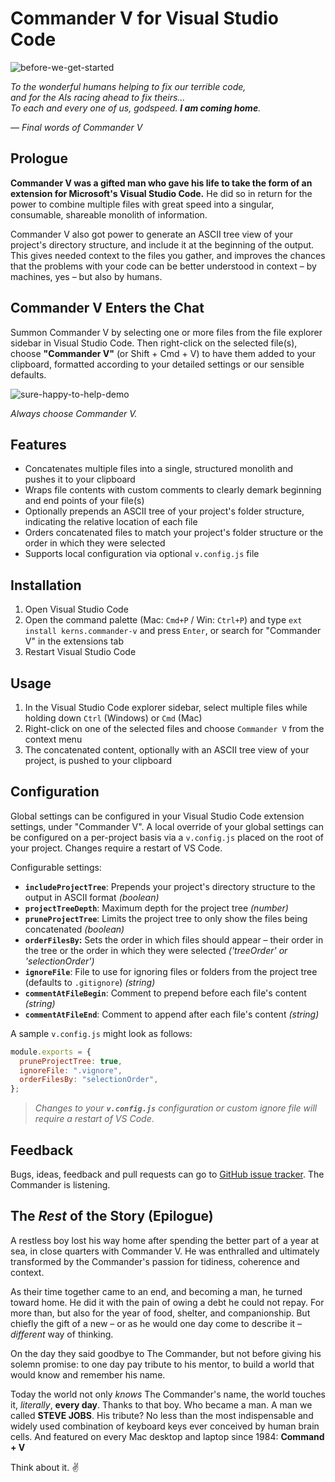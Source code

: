 # Commander V for Visual Studio Code

![before-we-get-started](https://user-images.githubusercontent.com/20254/233304185-ceba2782-c8dc-4bc3-95de-18a9f7091f90.png)

_To the wonderful humans helping to fix our terrible code,  
and for the AIs racing ahead to fix theirs...  
To each and every one of us, godspeed. **I am coming home**._

<cite>— Final words of Commander V</cite>

## Prologue

**Commander V was a gifted man who gave his life to take the form of an extension for Microsoft's Visual Studio Code.** He did so in return for the power to combine multiple files with great speed into a singular, consumable, shareable monolith of information.

Commander V also got power to generate an ASCII tree view of your project's directory structure, and include it at the beginning of the output. This gives needed context to the files you gather, and improves the chances that the problems with your code can be better understood in context – by machines, yes – but also by humans.

## Commander V Enters the Chat

Summon Commander V by selecting one or more files from the file explorer sidebar in Visual Studio Code. Then right-click on the selected file(s), choose **"Commander V"** (or Shift + Cmd + V) to have them added to your clipboard, formatted according to your detailed settings or our sensible defaults.

![sure-happy-to-help-demo](https://user-images.githubusercontent.com/20254/233346169-2d0d90c8-d948-415d-8041-f29d822ecb0f.gif)

_Always choose Commander V._

## Features

- Concatenates multiple files into a single, structured monolith and pushes it to your clipboard
- Wraps file contents with custom comments to clearly demark beginning and end points of your file(s)
- Optionally prepends an ASCII tree of your project's folder structure, indicating the relative location of each file
- Orders concatenated files to match your project's folder structure or the order in which they were selected
- Supports local configuration via optional `v.config.js` file

## Installation

1. Open Visual Studio Code
2. Open the command palette (Mac: `Cmd+P` / Win: `Ctrl+P`) and type `ext install kerns.commander-v` and press `Enter`, or search for "Commander V" in the extensions tab
3. Restart Visual Studio Code

## Usage

1. In the Visual Studio Code explorer sidebar, select multiple files while holding down `Ctrl` (Windows) or `Cmd` (Mac)
2. Right-click on one of the selected files and choose `Commander V` from the context menu
3. The concatenated content, optionally with an ASCII tree view of your project, is pushed to your clipboard

## Configuration

Global settings can be configured in your Visual Studio Code extension settings, under "Commander V". A local override of your global settings can be configured on a per-project basis via a `v.config.js` placed on the root of your project. Changes require a restart of VS Code.

Configurable settings:

- **`includeProjectTree`**: Prepends your project's directory structure to the output in ASCII format _(boolean)_
- **`projectTreeDepth`**: Maximum depth for the project tree _(number)_
- **`pruneProjectTree`**: Limits the project tree to only show the files being concatenated _(boolean)_
- **`orderFilesBy`:** Sets the order in which files should appear – their order in the tree or the order in which they were selected _('treeOrder' or 'selectionOrder')_
- **`ignoreFile`**: File to use for ignoring files or folders from the project tree (defaults to `.gitignore`) _(string)_
- **`commentAtFileBegin`**: Comment to prepend before each file's content _(string)_
- **`commentAtFileEnd`**: Comment to append after each file's content _(string)_

A sample `v.config.js` might look as follows:

```javascript
module.exports = {
  pruneProjectTree: true,
  ignoreFile: ".vignore",
  orderFilesBy: "selectionOrder",
};
```

> _Changes to your **`v.config.js`** configuration or custom ignore file will require a restart of VS Code_.

## Feedback

Bugs, ideas, feedback and pull requests can go to [GitHub issue tracker](https://github.com/kerns/commander-v/issues). The Commander is listening.

## The _Rest_ of the Story (Epilogue)

A restless boy lost his way home after spending the better part of a year at sea, in close quarters with Commander V. He was enthralled and ultimately transformed by the Commander's passion for tidiness, coherence and context.

As their time together came to an end, and becoming a man, he turned toward home. He did it with the pain of owing a debt he could not repay. For more than, but also for the year of food, shelter, and companionship. But chiefly the gift of a new – or as he would one day come to describe it – _different_ way of thinking.

On the day they said goodbye to The Commander, but not before giving his solemn promise: to one day pay tribute to his mentor, to build a world that would know and remember his name.

Today the world not only _knows_ The Commander's name, the world touches it, _literally_, **every day**. Thanks to that boy. Who became a man. A man we called **STEVE JOBS**. His tribute? No less than the most indispensable and widely used combination of keyboard keys ever conceived by human brain cells. And featured on every Mac desktop and laptop since 1984: **Command + V**

Think about it. ✌️
